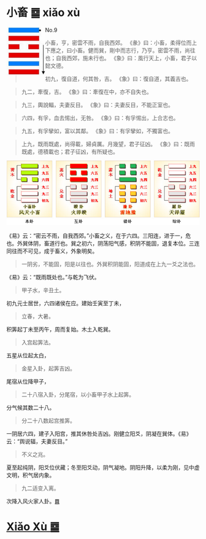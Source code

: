 # 小畜 ䷈ xiǎo xù

<img src="shapes/09.10.png" width="101" alt="小畜" align="left">

- No.9

> 小畜，亨，密雲不雨，自我西郊。
>《彖》曰：小畜，柔得位而上下應之，曰小畜。健而巽，剛中而志行，乃亨。密雲不雨，尚往也；自我西郊，施未行也。
>《象》曰：風行天上，小畜，君子以懿文德。

> 初九，復自道，何其咎，吉。
>《象》曰：復自道，其義吉也。

> 九二，牽復，吉。
>《象》曰：牽復在中，亦不自失也。

> 九三，輿說輻，夫妻反目。
>《象》曰：夫妻反目，不能正室也。

> 六四，有孚，血去惕出，无咎。
>《象》曰：有孚惕出，上合志也。

> 九五，有孚攣如，富以其鄰。
>《象》曰：有孚攣如，不獨富也。

> 上九，既雨既處，尚得載，婦貞厲。月幾望，君子征凶。
>《象》曰：既雨既處，德積載也；君子征凶，有所疑也。

<img src="shapes/09.11.png">

《易》云：“密云不雨，自我西郊。”小畜之义，在于六四。三阳连，进于一，危也。外巽体阴，畜道行也。巽之初六，阴荡阳气感，积阴不能固，退复本位。三连同往而不可见，成于畜义，外象明矣。
> 一阴劣，不能固，阳是以往也。外巽积阴能固，阳道成在上九一爻之法也。

《易》云：“既雨既处也。”与乾为飞伏。
> 甲子水，辛丑土。

初九元士居世，六四诸侯在应。建始壬寅至丁未，
> 立春，大暑。

积筭起丁未至丙午，周而复始。木土入乾巽。
> 入宫起筭法。

五星从位起太白，
> 金星入卦，起筭吉凶。

尾宿从位降甲子，
> 二十八宿入卦，分尾宿，以小畜甲子水上起筭。

分气候其数二十八。
> 分二十八数起宫推筭。

一阴居六四，建子入阳宫，推其休咎处吉凶。刚健立阳爻，阴凝在巽体。《易》云：“舆说辐，夫妻反目。”
> 不义之兆。

夏至起纯阴，阳爻位伏藏；冬至阳爻动，阴气凝地。阴阳升降，以柔为刚，见中虚文明，积气居内象。
> 九二适变入离。

次降入风火家人卦。[䷤](e5aeb6e4babajiaren_cn.md)

# [Xiǎo Xù ䷈](e5b08fe7959cxiaoxu.md)
